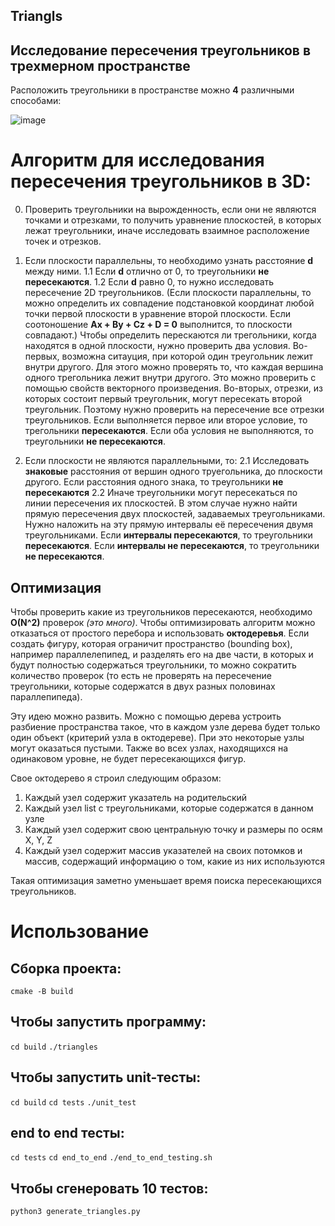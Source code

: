 ## Triangls

## Исследование пересечения треугольников в трехмерном пространстве

Расположить треугольники в пространстве можно **4** различными способами:

![image](triangles_and_planes.png)

# Алгоритм для исследования пересечения треугольников в 3D:

0. Проверить треугольники на вырожденность, если они не являются точками и отрезками, то получить уравнение плоскостей, в которых лежат треугольники, иначе исследовать взаимное расположение точек и отрезков.

1. Если плоскости параллельны, то необходимо узнать расстояние **d** между ними.
1.1 Если **d** отлично от 0, то треугольники **не пересекаются**.
1.2 Если **d** равно 0, то нужно исследовать пересечение 2D треугольников. 
(Если плоскости параллельны, то можно определить их совпадение подстановкой координат любой точки первой плоскости в уравнение второй плоскости. Если соотоношение **Ax + By + Cz + D = 0** выполнится, то плоскости совпадают.)
Чтобы определить перескаются ли трегольники, когда находятся в одной плоскости, нужно проверить два условия.
Во-первых, возможна ситауция, при которой один треугольник лежит внутри другого. Для этого можно проверять то, что каждая вершина одного трегольника лежит внутри другого. Это можно проверить с помощью свойств векторного произведения.
Во-вторых, отрезки, из которых состоит первый треугольник, могут пересекать второй треугольник. Поэтому нужно проверить на пересечение все отрезки треугольников. 
Если выполняется первое или второе условие, то трегольники **пересекаются**.
Если оба условия не выполняются, то треугольники **не пересекаются**.

2. Если плоскости не являются параллельными, то:
2.1 Исследовать **знаковые** расстояния от вершин одного труегольника, до плоскости другого. Если расстояния одного знака, то треугольники **не пересекаются**
2.2 Иначе треугольники могут пересекаться по линии пересечения их плоскостей. 
В этом случае нужно найти прямую пересечения двух плоскостей, задаваемых треугольниками.
Нужно наложить на эту прямую интервалы её пересечения двумя треугольниками.
Если **интервалы пересекаются**, то треугольники **пересекаются**.
Если **интервалы не пересекаются**, то треугольники **не пересекаются**.

## Оптимизация 
Чтобы проверить какие из треугольников пересекаются, необходимо **O(N^2)** проверок *(это много)*. Чтобы оптимизировать алгоритм можно отказаться от простого перебора и использовать **октодеревья**.
Если создать фигуру, которая ограничит пространство (bounding box), например параллелепипед, и разделять его на две части, в которых и будут полностью содержаться треугольники, то можно сократить количество проверок (то есть не проверять на пересечение треугольники, которые содержатся в двух разных половинах параллепипеда).

Эту идею можно развить. Можно с помощью дерева устроить разбиение пространства такое, что в каждом узле дерева будет только один объект (критерий узла в октодереве). При это некоторые узлы могут оказаться пустыми. Также во всех узлах, находящихся на одинаковом уровне, не будет пересекающихся фигур.

Свое октодерево я строил следующим образом:
1. Каждый узел содержит указатель на родительский
2. Каждый узел list с треугольниками, которые содержатся в данном узле
3. Каждый узел содержит свою центральную точку и размеры по осям X, Y, Z
4. Каждый узел содержит массив указателей на своих потомков и массив, содержащий информацию о том, какие из них используются

Такая оптимизация заметно уменьшает время поиска пересекающихся треугольников.

# Использование 

## Сборка проекта:
```cmake -B build```

## Чтобы запустить программу:
```cd build```
```./triangles```

## Чтобы запустить unit-тесты:
```cd build```
```cd tests```
```./unit_test```

## end to end тесты:
```cd tests```
```cd end_to_end```
```./end_to_end_testing.sh```

## Чтобы cгенеровать 10 тестов:
```python3 generate_triangles.py```